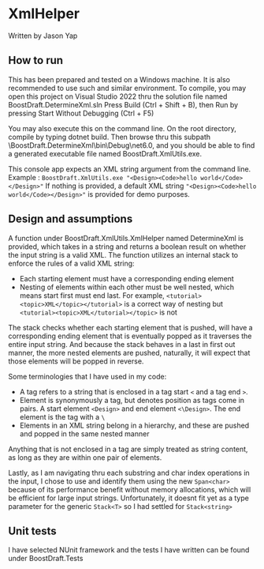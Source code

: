 # XmlHelper
Written by Jason Yap

## How to run
This has been prepared and tested on a Windows machine. It is also recommended to use such and similar environment.
To compile, you may open this project on Visual Studio 2022 thru the solution file named BoostDraft.DetermineXml.sln
Press Build (Ctrl + Shift + B), then Run by pressing Start Without Debugging (Ctrl + F5)

You may also execute this on the command line. On the root directory, compile by typing dotnet build.
Then browse thru this subpath \BoostDraft.DetermineXml\bin\Debug\net6.0, and you should be able to find a generated
executable file named BoostDraft.XmlUtils.exe. 

This console app expects an XML string argument from the command line. Example : ```BoostDraft.XmlUtils.exe "<Design><Code>hello world</Code></Design>"```
If nothing is provided, a default XML string ```"<Design><Code>hello world</Code></Design>"``` is provided for demo purposes.

## Design and assumptions

A function under BoostDraft.XmlUtils.XmlHelper named DetermineXml is provided, which takes in a string and returns a boolean result on whether the input string is a valid XML.
The function utilizes an internal stack to enforce the rules of a valid XML string:
- Each starting element must have a corresponding ending element
- Nesting of elements within each other must be well nested, which means start first must end last. For example, ```<tutorial><topic>XML</topic></tutorial>``` is a correct way of nesting but ```<tutorial><topic>XML</tutorial></topic>``` is not

The stack checks whether each starting element that is pushed, will have a corresponding ending element that is eventually popped as it traverses the entire input string.
And because the stack behaves in a last in first out manner, the more nested elements are pushed, naturally, it will expect that those elements will be popped in reverse.


Some terminologies that I have used in my code:
- A tag refers to a string that is enclosed in a tag start ```<``` and a tag end ```>```. 
- Element is synonymously a tag, but denotes position as tags come in pairs. A start element ```<Design>``` and end element ```<\Design>```. 
The end element is the tag with a ```\```
- Elements in an XML string belong in a hierarchy, and these are pushed and popped in the same nested manner


Anything that is not enclosed in a tag are simply treated as string content, as long as they are within one pair of elements.

Lastly, as I am navigating thru each substring and char index operations in the input, I chose to use and identify them using the new ```Span<char>``` because of its performance benefit without memory allocations, which will be efficient for large input strings.
Unfortunately, it doesnt fit yet as a type parameter for the generic ```Stack<T>``` so I had settled for ```Stack<string>```

## Unit tests
I have selected NUnit framework and the tests I have written can be found under BoostDraft.Tests